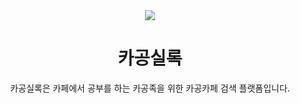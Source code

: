 
<div align="center">
  <img src="https://github.com/kagong-sillok/.github/assets/23312485/4c035718-58b8-45f6-82bf-55384c8a9fcf" width={100} height={100} />
  <br />
  <h1>카공실록</h1>
  <p>카공실록은 카페에서 공부를 하는 카공족을 위한 카공카페 검색 플랫폼입니다.</p>
</div>
